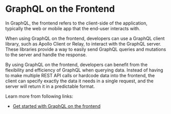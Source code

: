 # GraphQL on the Frontend

In GraphQL, the frontend refers to the client-side of the application, typically the web or mobile app that the end-user interacts with.

When using GraphQL on the frontend, developers can use a GraphQL client library, such as Apollo Client or Relay, to interact with the GraphQL server. These libraries provide a way to easily send GraphQL queries and mutations to the server and handle the response.

By using GraphQL on the frontend, developers can benefit from the flexibility and efficiency of GraphQL when querying data. Instead of having to make multiple REST API calls or hardcode data into the frontend, the client can specify exactly the data it needs in a single request, and the server will return it in a predictable format.

Learn more from following links:

- [Get started with GraphQL on the frontend](https://www.howtographql.com/react-apollo/0-introduction/)

